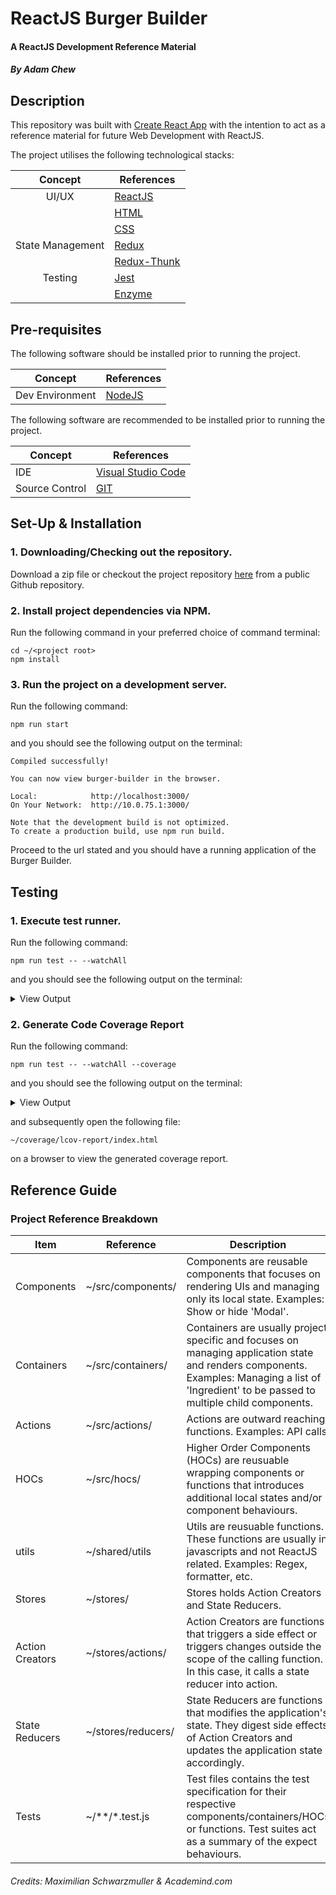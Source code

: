 # ReactJS Burger Builder

#### A ReactJS Development Reference Material

##### By Adam Chew

## Description

This repository was built with [Create React App](https://create-react-app.dev/) with the intention to act as a reference material for future Web Development with ReactJS.

The project utilises the following technological stacks:

|     Concept      | References                                                |
| :--------------: | --------------------------------------------------------- |
|      UI/UX       | [ReactJS](https://reactjs.org/)                           |
|                  | [HTML](https://developer.mozilla.org/en-US/docs/Web/HTML) |
|                  | [CSS](https://developer.mozilla.org/en-US/docs/Web/CSS)   |
| State Management | [Redux](https://redux.js.org/)                            |
|                  | [Redux-Thunk](https://github.com/reduxjs/redux-thunk)     |
|     Testing      | [Jest](https://jestjs.io/)                                |
|                  | [Enzyme](https://airbnb.io/enzyme/)                       |

## Pre-requisites

The following software should be installed prior to running the project.

| Concept         | References                       |
| --------------- | -------------------------------- |
| Dev Environment | [NodeJS](https://nodejs.org/en/) |


The following software are recommended to be installed prior to running the project.

| Concept        | References                                           |
| -------------- | ---------------------------------------------------- |
| IDE            | [Visual Studio Code](https://code.visualstudio.com/) |
| Source Control | [GIT](https://git-scm.com/)                          |

## Set-Up & Installation

### 1. Downloading/Checking out the repository.
Download a zip file or checkout the project repository [here](https://github.com/adamchew89/BurgerBuilder) from a public Github repository.

### 2. Install project dependencies via NPM.
Run the following command in your preferred choice of command terminal:
```
cd ~/<project root>
npm install
```

### 3. Run the project on a development server.
Run the following command:
```
npm run start
```
and you should see the following output on the terminal:
```
Compiled successfully!

You can now view burger-builder in the browser.

Local:            http://localhost:3000/
On Your Network:  http://10.0.75.1:3000/

Note that the development build is not optimized.
To create a production build, use npm run build.
```
Proceed to the url stated and you should have a running application of the Burger Builder.

## Testing

### 1. Execute test runner.
Run the following command:
```
npm run test -- --watchAll
```
and you should see the following output on the terminal:
<details>
<summary>View Output</summary>
<code>
> burger-builder@0.1.0 test C:\Users\uidn3250\Desktop\projects\repository\Personal\Web\React\BurgerBuilder
> react-scripts test "--watchAll"
 PASS  src/hocs/Layout/Layout.test.js (6.608s)
 PASS  src/containers/Auth/Auth.test.js (6.904s)
 PASS  src/components/Navigation/Toolbar/Toolbar.test.js (6.821s)
 PASS  src/App.test.js (7.179s)
...

Test Suites: 36 passed, 36 total
Tests:       127 passed, 127 total
Snapshots:   0 total
Time:        14.79s
Ran all test suites.
</code>
</details>

### 2. Generate Code Coverage Report
Run the following command:
```
npm run test -- --watchAll --coverage
```
and you should see the following output on the terminal:
<details>
<summary>View Output</summary>
<code>
> burger-builder@0.1.0 test C:\Users\uidn3250\Desktop\projects\repository\Personal\Web\React\BurgerBuilder
> react-scripts test "--watchAll" "--coverage"
 PASS  src/components/Navigation/SideDrawer/SideDrawer.test.js (6.215s)
 PASS  src/components/Navigation/Toolbar/Toolbar.test.js (6.137s)
 PASS  src/hocs/Layout/Layout.test.js (6.484s)
...

Test Suites: 36 passed, 36 total
Tests:       127 passed, 127 total
Snapshots:   0 total
Time:        17.159s
Ran all test suites.
</code>
</details>

and subsequently open the following file:
```
~/coverage/lcov-report/index.html
```
on a browser to view the generated coverage report.

## Reference Guide

### Project Reference Breakdown
| Item            | Reference          | Description                                                                                                                                                                                    |
| --------------- | ------------------ | ---------------------------------------------------------------------------------------------------------------------------------------------------------------------------------------------- |
| Components      | ~/src/components/  | Components are reusable components that focuses on rendering UIs and managing only its local state. Examples: Show or hide 'Modal'.                                                            |
| Containers      | ~/src/containers/  | Containers are usually project specific and focuses on managing application state and renders components. Examples: Managing a list of 'Ingredient' to be passed to multiple child components. |
| Actions         | ~/src/actions/     | Actions are outward reaching functions. Examples: API calls.                                                                                                                                   |
| HOCs            | ~/src/hocs/        | Higher Order Components (HOCs) are reusuable wrapping components or functions that introduces additional local states and/or component behaviours.                                             |
| utils           | ~/shared/utils     | Utils are reusuable functions. These functions are usually in javascripts and not ReactJS related. Examples: Regex, formatter, etc.                                                            |
| Stores          | ~/stores/          | Stores holds Action Creators and State Reducers.                                                                                                                                               |
| Action Creators | ~/stores/actions/  | Action Creators are functions that triggers a side effect or triggers changes outside the scope of the calling function. In this case, it calls a state reducer into action.                   |
| State Reducers  | ~/stores/reducers/ | State Reducers are functions that modifies the application's state. They digest side effects of Action Creators and updates the application state accordingly.                                 |
| Tests           | ~/**/*.test.js     | Test files contains the test specification for their respective components/containers/HOCs or functions. Test suites act as a summary of the expect behaviours.                                |

###### Credits: Maximilian Schwarzmuller & Academind.com

